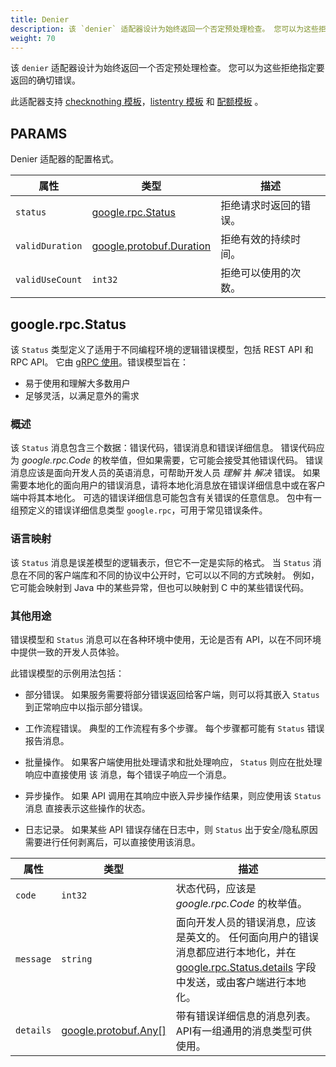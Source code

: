 ```yaml
---
title: Denier
description: 该 `denier` 适配器设计为始终返回一个否定预处理检查。 您可以为这些拒绝指定要返回的确切错误。
weight: 70
---
```


该 `denier` 适配器设计为始终返回一个否定预处理检查。 您可以为这些拒绝指定要返回的确切错误。

此适配器支持 [checknothing 模板](/zh/docs/reference/config/policy-and-telemetry/templates/checknothing/)，[listentry 模板](/zh/docs/reference/config/policy-and-telemetry/templates/listentry/) 和 [配额模板](/zh/docs/reference/config/policy-and-telemetry/templates/quota/) 。

## PARAMS

Denier 适配器的配置格式。

| 属性 | 类型 | 描述 |
| --- | --- | --- |
| `status` | [google.rpc.Status](#google-rpc-Status) | 拒绝请求时返回的错误。 |
| `validDuration` | [google.protobuf.Duration](https://developers.google.com/protocol-buffers/docs/reference/google.protobuf#duration) | 拒绝有效的持续时间。 |
| `validUseCount` | `int32` | 拒绝可以使用的次数。 |

## google.rpc.Status

该 `Status` 类型定义了适用于不同编程环境的逻辑错误模型，包括 REST API 和 RPC API。 它由 [gRPC 使用](https://github.com/grpc)。错误模型旨在：

*   易于使用和理解大多数用户
*   足够灵活，以满足意外的需求

### 概述

该 `Status` 消息包含三个数据：错误代码，错误消息和错误详细信息。 错误代码应为 *google.rpc.Code* 的枚举值，但如果需要，它可能会接受其他错误代码。 错误消息应该是面向开发人员的英语消息，可帮助开发人员 *理解* 并 *解决* 错误。 如果需要本地化的面向用户的错误消息，请将本地化消息放在错误详细信息中或在客户端中将其本地化。 可选的错误详细信息可能包含有关错误的任意信息。 包中有一组预定义的错误详细信息类型 `google.rpc`，可用于常见错误条件。

### 语言映射

该 `Status` 消息是误差模型的逻辑表示，但它不一定是实际的格式。 当 `Status` 消息在不同的客户端库和不同的协议中公开时，它可以以不同的方式映射。 例如，它可能会映射到 Java 中的某些异常，但也可以映射到 C 中的某些错误代码。

### 其他用途

错误模型和 `Status` 消息可以在各种环境中使用，无论是否有 API，以在不同环境中提供一致的开发人员体验。

此错误模型的示例用法包括：

*   部分错误。 如果服务需要将部分错误返回给客户端，则可以将其嵌入 `Status` 到正常响应中以指示部分错误。

*   工作流程错误。 典型的工作流程有多个步骤。 每个步骤都可能有 `Status` 错误报告消息。

*   批量操作。 如果客户端使用批处理请求和批处理响应， `Status` 则应在批处理响应中直接使用 该 消息，每个错误子响应一个消息。

*   异步操作。 如果 API 调用在其响应中嵌入异步操作结果，则应使用该 `Status` 消息 直接表示这些操作的状态。

*   日志记录。 如果某些 API 错误存储在日志中，则 `Status` 出于安全/隐私原因需要进行任何剥离后，可以直接使用该消息。

| 属性 | 类型 | 描述 |
| --- | --- | --- |
| `code` | `int32` | 状态代码，应该是 *google.rpc.Code* 的枚举值。 |
| `message` | `string` | 面向开发人员的错误消息，应该是英文的。 任何面向用户的错误消息都应进行本地化，并在 [google.rpc.Status.details](#google-rpc-Status-details) 字段中发送，或由客户端进行本地化。 |
| `details` | [google.protobuf.Any[]](https://developers.google.com/protocol-buffers/docs/reference/google.protobuf#any) | 带有错误详细信息的消息列表。 API有一组通用的消息类型可供使用。 |